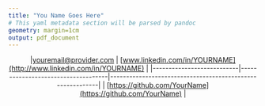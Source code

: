 ```yaml
---
title: "You Name Goes Here"
# This yaml metadata section will be parsed by pandoc
geometry: margin=1cm
output: pdf_document
---
```

<!-- The "div" will center the table that follows it-->

<div align="center">

|[youremail@provider.com](mailto:youremail@provider.com) | [www.linkedin.com/in/YOURNAME](http://www.linkedin.com/in/YOURNAME) |
|---------------------------|------------------------------------|-----------------------------------------------------------|
| [https://github.com/YourName](https://github.com/YourName) |

</div>

